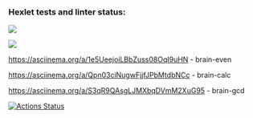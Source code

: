 ### Hexlet tests and linter status:

<a href="https://codeclimate.com/github/codeclimate/codeclimate/maintainability"><img src="https://api.codeclimate.com/v1/badges/a99a88d28ad37a79dbf6/maintainability" /></a>

<img src="https://github.com/Helirray/python-project-lvl1/actions/workflows/superlinter.yml/badge.svg" /></a>

https://asciinema.org/a/1e5UeejoiLBbZuss08OqI9uHN - brain-even

https://asciinema.org/a/Qpn03ciNugwFjjfJPbMtdbNCc - brain-calc

https://asciinema.org/a/S3qR9QAsgLJMXbqDVmM2XuG95 - brain-gcd

[![Actions Status](https://github.com/Helirray/python-project-lvl1/workflows/hexlet-check/badge.svg)](https://github.com/Helirray/python-project-lvl1/actions)
